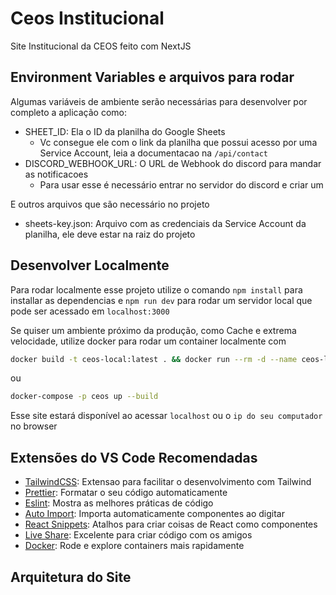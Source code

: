 # Ceos Institucional

Site Institucional da CEOS feito com NextJS

## Environment Variables e arquivos para rodar

Algumas variáveis de ambiente serão necessárias para desenvolver por completo a aplicação como:

- SHEET_ID: Ela o ID da planilha do Google Sheets
  - Vc consegue ele com o link da planilha que possui acesso por uma Service Account, leia a documentacao na `/api/contact`
- DISCORD_WEBHOOK_URL: O URL de Webhook do discord para mandar as notificacoes
  - Para usar esse é necessário entrar no servidor do discord e criar um

E outros arquivos que são necessário no projeto

- sheets-key.json: Arquivo com as credenciais da Service Account da planilha, ele deve estar na raiz do projeto

## Desenvolver Localmente

Para rodar localmente esse projeto utilize o comando `npm install` para installar as dependencias e `npm run dev` para rodar um servidor local
que pode ser acessado em `localhost:3000`

Se quiser um ambiente próximo da produção, como Cache e extrema velocidade, utilize docker para rodar um container localmente com

```bash
docker build -t ceos-local:latest . && docker run --rm -d --name ceos-local -p 80:80 ceos-local:latest
```

ou

```bash
docker-compose -p ceos up --build
```

Esse site estará disponível ao acessar `localhost` ou o `ip do seu computador` no browser

## Extensões do VS Code Recomendadas

- [TailwindCSS](https://marketplace.visualstudio.com/items?itemName=bradlc.vscode-tailwindcss): Extensao para facilitar o desenvolvimento com Tailwind
- [Prettier](https://marketplace.visualstudio.com/items?itemName=esbenp.prettier-vscode): Formatar o seu código automaticamente
- [Eslint](https://marketplace.visualstudio.com/items?itemName=dbaeumer.vscode-eslint): Mostra as melhores práticas de código
- [Auto Import](https://marketplace.visualstudio.com/items?itemName=steoates.autoimport): Importa automaticamente componentes ao digitar
- [React Snippets](https://marketplace.visualstudio.com/items?itemName=dsznajder.es7-react-js-snippets): Atalhos para criar coisas de React como componentes
- [Live Share](https://marketplace.visualstudio.com/items?itemName=MS-vsliveshare.vsliveshare): Excelente para criar código com os amigos
- [Docker](https://marketplace.visualstudio.com/items?itemName=ms-azuretools.vscode-docker): Rode e explore containers mais rapidamente

## Arquitetura do Site
